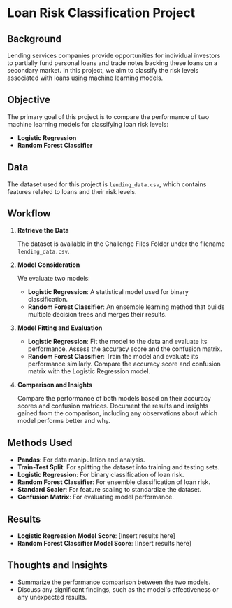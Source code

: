 # Loan Risk Classification Project

## Background

Lending services companies provide opportunities for individual investors to partially fund personal loans and trade notes backing these loans on a secondary market. In this project, we aim to classify the risk levels associated with loans using machine learning models.

## Objective

The primary goal of this project is to compare the performance of two machine learning models for classifying loan risk levels:

- **Logistic Regression**
- **Random Forest Classifier**

## Data

The dataset used for this project is `lending_data.csv`, which contains features related to loans and their risk levels.

## Workflow

1. **Retrieve the Data**

   The dataset is available in the Challenge Files Folder under the filename `lending_data.csv`. 

2. **Model Consideration**

   We evaluate two models:
   - **Logistic Regression**: A statistical model used for binary classification.
   - **Random Forest Classifier**: An ensemble learning method that builds multiple decision trees and merges their results.

3. **Model Fitting and Evaluation**

   - **Logistic Regression**: Fit the model to the data and evaluate its performance. Assess the accuracy score and the confusion matrix.
   - **Random Forest Classifier**: Train the model and evaluate its performance similarly. Compare the accuracy score and confusion matrix with the Logistic Regression model.

4. **Comparison and Insights**

   Compare the performance of both models based on their accuracy scores and confusion matrices. Document the results and insights gained from the comparison, including any observations about which model performs better and why.

## Methods Used

- **Pandas**: For data manipulation and analysis.
- **Train-Test Split**: For splitting the dataset into training and testing sets.
- **Logistic Regression**: For binary classification of loan risk.
- **Random Forest Classifier**: For ensemble classification of loan risk.
- **Standard Scaler**: For feature scaling to standardize the dataset.
- **Confusion Matrix**: For evaluating model performance.

## Results

- **Logistic Regression Model Score**: [Insert results here]
- **Random Forest Classifier Model Score**: [Insert results here]

## Thoughts and Insights

- Summarize the performance comparison between the two models.
- Discuss any significant findings, such as the model's effectiveness or any unexpected results.

